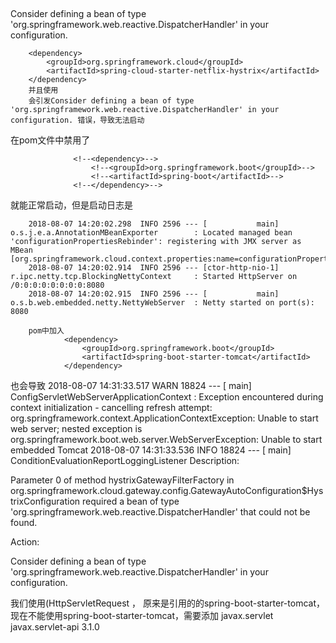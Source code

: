 ##

Consider defining a bean of type 'org.springframework.web.reactive.DispatcherHandler' in your configuration.

        <dependency>
            <groupId>org.springframework.cloud</groupId>
            <artifactId>spring-cloud-starter-netflix-hystrix</artifactId>
        </dependency>
        并且使用
        会引发Consider defining a bean of type 'org.springframework.web.reactive.DispatcherHandler' in your configuration. 错误，导致无法启动
        
        
        
在pom文件中禁用了        <!--&lt;!&ndash;支持 Web 应用开发，包含 Tomcat 和 spring-mvc。 &ndash;&gt;-->
                  <!--<dependency>-->
                      <!--<groupId>org.springframework.boot</groupId>-->
                      <!--<artifactId>spring-boot-starter-web</artifactId>-->
                  <!--</dependency>-->
          
                  <!--<dependency>-->
                      <!--<groupId>org.springframework.boot</groupId>-->
                      <!--<artifactId>spring-boot</artifactId>-->
                  <!--</dependency>-->
就能正常启动，但是启动日志是        
        
        2018-08-07 14:20:02.298  INFO 2596 --- [           main] o.s.j.e.a.AnnotationMBeanExporter        : Located managed bean 'configurationPropertiesRebinder': registering with JMX server as MBean [org.springframework.cloud.context.properties:name=configurationPropertiesRebinder,context=a4add54,type=ConfigurationPropertiesRebinder]
        2018-08-07 14:20:02.914  INFO 2596 --- [ctor-http-nio-1] r.ipc.netty.tcp.BlockingNettyContext     : Started HttpServer on /0:0:0:0:0:0:0:0:8080
        2018-08-07 14:20:02.915  INFO 2596 --- [           main] o.s.b.web.embedded.netty.NettyWebServer  : Netty started on port(s): 8080
        
        pom中加入
                <dependency>
                    <groupId>org.springframework.boot</groupId>
                    <artifactId>spring-boot-starter-tomcat</artifactId>
                </dependency>


也会导致
2018-08-07 14:31:33.517  WARN 18824 --- [           main] ConfigServletWebServerApplicationContext : Exception encountered during context initialization - cancelling refresh attempt: org.springframework.context.ApplicationContextException: Unable to start web server; nested exception is org.springframework.boot.web.server.WebServerException: Unable to start embedded Tomcat
2018-08-07 14:31:33.536  INFO 18824 --- [           main] ConditionEvaluationReportLoggingListener 
Description:

Parameter 0 of method hystrixGatewayFilterFactory in org.springframework.cloud.gateway.config.GatewayAutoConfiguration$HystrixConfiguration required a bean of type 'org.springframework.web.reactive.DispatcherHandler' that could not be found.


Action:

Consider defining a bean of type 'org.springframework.web.reactive.DispatcherHandler' in your configuration.


我们使用(HttpServletRequest ， 原来是引用的的spring-boot-starter-tomcat，
现在不能使用spring-boot-starter-tomcat，需要添加
        <dependency>
            <groupId>javax.servlet</groupId>
            <artifactId>javax.servlet-api</artifactId>
            <version>3.1.0</version>
        </dependency>
